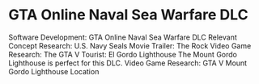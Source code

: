 # GTA Online Naval Sea Warfare DLC

Software Development: GTA Online Naval Sea Warfare DLC
Relevant Concept Research: U.S. Navy Seals
Movie Trailer: The Rock
Video Game Research: The GTA V Tourist: El Gordo Lighthouse The Mount Gordo Lighthouse is perfect for this DLC.
Video Game Research: GTA V Mount Gordo Lighthouse Location
